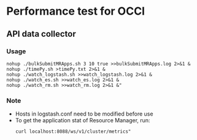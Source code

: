 # Performance test for OCCI
## API data collector
### Usage
```
nohup ./bulkSubmitMRApps.sh 3 10 true >>bulkSubmitMRApps.log 2>&1 &
nohup ./timePy.sh >timePy.txt 2>&1 &
nohup ./watch_logstash.sh >>watch_logstash.log 2>&1 &
nohup ./watch_es.sh >>watch_es.log 2>&1 &
nohup ./watch_rm.sh >>watch_rm.log 2>&1 &"
```
### Note
- Hosts in logstash.conf need to be modified before use
- To get the application stat of Resource Manager, run: 
    ```
    curl localhost:8088/ws/v1/cluster/metrics"
    ```

